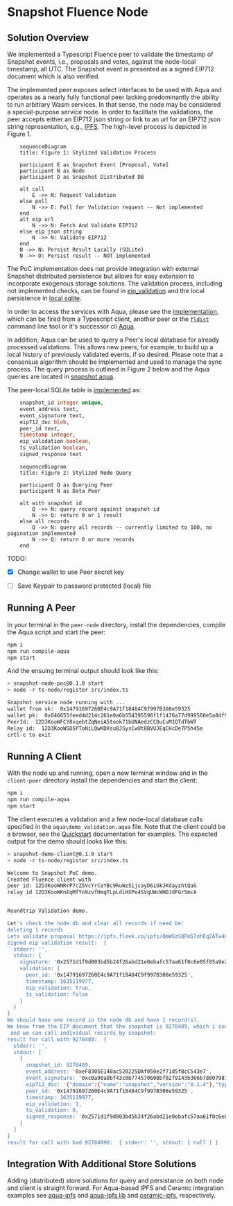 # Snapshot Fluence Node

## Solution Overview

We implemented a Typescript Fluence peer to validate the timestamp of Snapshot events, i.e., proposals and votes, against the node-local timestamp, all UTC. The Snapshot event is presented as a signed EIP712 document which is also verified. 

The implemented peer exposes select interfaces to be used with Aqua and operates as a nearly fully functional peer lacking predominantly the ability to run arbitrary Wasm services. In that sense, the node may be considered a special-purpose service node. In order to facilitate the validations, the peer accepts either an EIP712 json string or link to an url for an EIP712 json string representation, e.g., [IPFS](https://ipfs.fleek.co/ipfs/QmWGzSQFm57ohEq2ATw4UNHWmYU2HkMjtedcNLodYywpmS). The high-level process is depicted in Figure 1.

```mermaid
    sequenceDiagram
    title: Figure 1: Stylized Validation Process

    participant E as Snapshot Event [Proposal, Vote]    
    participant N as Node
    participant D as Snapshot Distributed DB

    alt call
        E ->> N: Request Validation
    else poll
        N ->> E: Poll for Validation request -- Not implemented
    end
    alt eip url
        N ->> N: Fetch And Validate EIP712
    else eip json string
        N ->> N: Validate EIP712
    end
    N ->> N: Persist Result Locally (SQLite)
    N ->> D: Persist result -- NOT implemented
```

The PoC implementation does not provide integration with external Snapshot distributed persistence but allows for easy extension to incorporate exogenous storage solutions. The validation process, including not implemented checks, can be found in [eip_validation](./src/eip_processor.ts) and the local persistence in [local sqlite](./src/local_db.ts).

In order to access the services with Aqua, please see the [implementation](./aqua/snapshot.aqua), which can be fired from a Typescript client, another peer or the [`fldist`](https://github.com/fluencelabs/fldist) command line tool or it's successor cli [Aqua](https://github.com/fluencelabs/aqua).

In addition, Aqua can be used to query a Peer's local database for already processed validations. This allows new peers, for example, to build up a local history of previously validated events, if so desired. Please note that a consensus algorithm should be implemented and used to manage the sync process. The query process is outlined in Figure 2 below and the Aqua queries are located in [snapshot aqua](./aqua/snapshot.aqua).

The peer-local SQLite table is [implemented](./src/local_db.ts) as:

```sql
    snapshot_id integer unique,
    event_address text,
    event_signature text,
    eip712_doc blob,
    peer_id text,
    timestamp integer,
    eip_validation boolean,
    ts_validation boolean,
    signed_response text
```


```mermaid
    sequenceDiagram
    title: Figure 2: Stylized Node Query

    participant Q as Querying Peer
    participant N as Data Peer

    alt with snapshot id
        Q ->> N: query record against snapshot id
        N ->> Q: return 0 or 1 result
    else all records
        Q ->> N: query all records -- currently limited to 100, no pagination implemented
        N ->> Q: return 0 or more records
    end
```

TODO:

- [x] Change wallet to use Peer secret key
- [ ] Save Keypair to password protected (local) file


## Running A Peer

In your terminal in the `peer-node` directory, install the dependencies, compile the Aqua script and start the peer:

```bash
npm i
npm run compile-aqua
npm start
```

And the ensuing terminal output should look like this:

```bash
> snapshot-node-poc@0.1.0 start
> node -r ts-node/register src/index.ts

Snapshot service node running with ...
wallet from sk:  0x14791697260E4c9A71f18484C9f997B308e59325
wallet pk:  0x046655feed4d214c261e0a6b554395596f1f1476a77d999560e5a8df9b8a1a3515217e88dd05e938efdd71b2cce322bf01da96cd42087b236e8f5043157a9c068e
PeerId:  12D3KooWFCY8xqebtZqNeiA5took71bUNAedzCCDuCuM1QTdTbWT
Relay id:  12D3KooWSD5PToNiLQwKDXsu8JSysCwUt8BVUJEqCHcDe7P5h45e
crtl-c to exit
```

## Running A Client

With the node up and running, open a new terminal window and in the `client-peer` directory install the dependencies and start the client:

```bash
npm i
npm run compile-aqua
npm start
```
The client executes a validation and a few node-local database calls specified in the `aqua\demo_validation.aqua` file. Note that the client could be a browser, see the [Quickstart](https://doc.fluence.dev/docs/quick-start) documentation for examples. The expected output for the demo should looks like this:

```bash
> snapshot-demo-client@0.1.0 start
> node -r ts-node/register src/index.ts

Welcome to Snapshot PoC demo.
Created Fluence client with
peer id: 12D3KooWNRrP7cZ5VcYrCeYBc9RuWz5ijcayD6iGkJKdayzhtQaG
relay id 12D3KooWKnEqMfYo9zvfHmqTLpLdiHXPe4SVqUWcWHDJdFGrSmcA


Roundtrip Validation demo.

Let's check the node db and clear all records if need be:
deleting 1 records
Lets validate proposal https://ipfs.fleek.co/ipfs/QmWGzSQFm57ohEq2ATw4UNHWmYU2HkMjtedcNLodYywpmS, which is old and should fail.
signed eip validation result:  {
  stderr: '',
  stdout: {
    signature: '0x2571d1f9d003bd5b24f26abd21e0ebafc57aa61f0c6e85f85a9e298ff577e03445cbf182991cf263e7a3ef505276eaa9d160b780355379bed55c912dfa23623f1b',
    validation: {
      peer_id: '0x14791697260E4c9A71f18484C9f997B308e59325',
      timestamp: 1635119977,
      eip_validation: true,
      ts_validation: false
    }
  }
}
We should have one record in the node db and have 1 record(s).
We know from the EIP document that the snapshot is 9278489, which i sued as a unique key in the sqlite db.
 and we can call individual recirds by snapshot:
result for call with 9278489:  {
  stderr: '',
  stdout: [
    {
      snapshot_id: 9278489,
      event_address: '0xeF8305E140ac520225DAf050e2f71d5fBcC543e7',
      event_signature: '0xc0a90a0bf43c0b774570608bf0279143b366b7880798112b678b416a7500576b41e19f7b4eb457d58de29be3a201f700fafab1f02179da0faae653b7e8ecf82b1c',
      eip712_doc: '{"domain":{"name":"snapshot","version":"0.1.4"},"types":{"Proposal":[{"name":"from","type":"address"},{"name":"space","type":"string"},{"name":"timestamp","type":"uint64"},{"name":"type","type":"string"},{"name":"title","type":"string"},{"name":"body","type":"string"},{"name":"choices","type":"string[]"},{"name":"start","type":"uint64"},{"name":"end","type":"uint64"},{"name":"snapshot","type":"uint64"},{"name":"network","type":"string"},{"name":"strategies","type":"string"},{"name":"plugins","type":"string"},{"name":"metadata","type":"string"}]},"message":{"space":"fabien.eth","type":"single-choice","title":"This is a long title this is a long title this is a long title this is a long title this is a long title this is a long","body":"This is a long title this is a long title this is a long title title this is a long title this is a long title title this is a long title this is a long title title this is a long title this is a long title title this is a long title this is a long title title this is a long title this is a long title title this is a long title this is a long title title this is a long title this is a long title title this is a long title this is a long title title this is a long title this is a long title title this is a long title this is a long title title this is a long title this is a long title title this is a long title this is a long title title this is a long title this is a long title title this is a long title this is a long title.","choices":["Approve","Reject"],"start":1630472400,"end":1640926800,"snapshot":9278489,"network":"4","strategies":"[{\\"name\\":\\"ticket\\",\\"params\\":{\\"value\\":100,\\"symbol\\":\\"$\\"}}]","plugins":"{}","metadata":"{}","from":"0xeF8305E140ac520225DAf050e2f71d5fBcC543e7","timestamp":1631432106}}',
      peer_id: '0x14791697260E4c9A71f18484C9f997B308e59325',
      timestamp: 1635119977,
      eip_validation: 1,
      ts_validation: 0,
      signed_response: '0x2571d1f9d003bd5b24f26abd21e0ebafc57aa61f0c6e85f85a9e298ff577e03445cbf182991cf263e7a3ef505276eaa9d160b780355379bed55c912dfa23623f1b'
    }
  ]
}
result for call with bad 92784890:  { stderr: '', stdout: [ null ] }
```

## Integration With Additional Store Solutions

Adding (distributed) store solutions for query and persistance on both node and client is straight forward. For Aqua-based IPFS and Ceramic integration examples see [aqua-ipfs](https://github.com/fluencelabs/examples/tree/main/aqua-examples/aqua-ipfs-integration) and [aqua-ipfs lib](https://doc.fluence.dev/aqua-book/libraries/aqua-ipfs) and [ceramic-ipfs](https://github.com/fluencelabs/examples/tree/main/aqua-examples/aqua-ceramic-integration), respectively.
